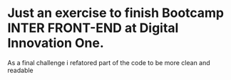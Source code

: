 # Just an exercise to finish Bootcamp INTER FRONT-END at Digital Innovation One. 

As a final challenge i refatored part of the code to be more clean and readable


